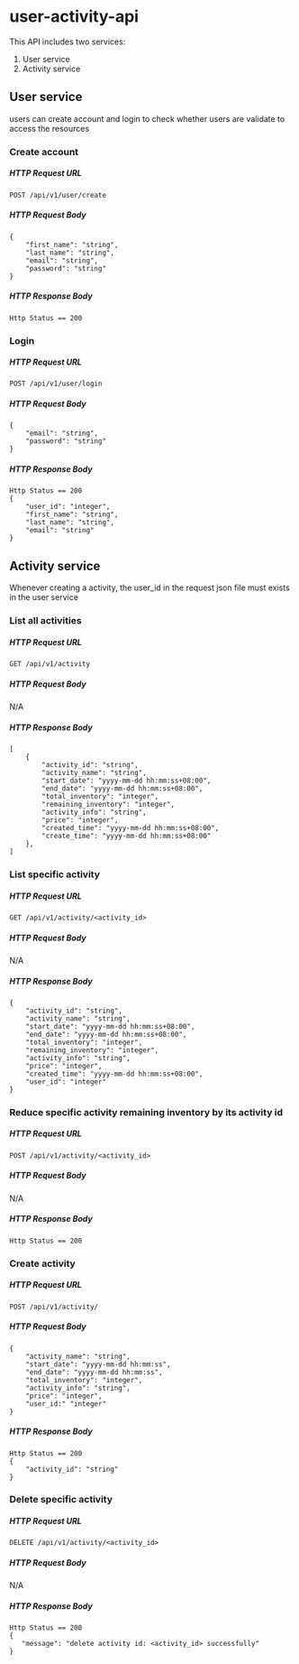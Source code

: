 # user-activity-api

This API includes two services:
1. User service
2. Activity service

## User service
users can create account and login to check whether users are validate to access the resources

### Create account
##### HTTP Request URL
```
POST /api/v1/user/create
```
##### HTTP Request Body
```
{
    "first_name": "string",
    "last_name": "string",
    "email": "string",
    "password": "string"
}
```
##### HTTP Response Body
```
Http Status == 200
```

### Login
##### HTTP Request URL
```
POST /api/v1/user/login
```
##### HTTP Request Body
```
{
    "email": "string",
    "password": "string"
}
```
##### HTTP Response Body
```
Http Status == 200
{
    "user_id": "integer",
    "first_name": "string",
    "last_name": "string",
    "email": "string"
}
```

## Activity service
Whenever creating a activity, the user_id in the request json file must exists in the user service
###  List all activities
##### HTTP Request URL
```
GET /api/v1/activity
```
##### HTTP Request Body
N/A
##### HTTP Response Body
```
[
    {
        "activity_id": "string",
        "activity_name": "string",
        "start_date": "yyyy-mm-dd hh:mm:ss+08:00",
        "end_date": "yyyy-mm-dd hh:mm:ss+08:00",
        "total_inventory": "integer",
        "remaining_inventory": "integer",
        "activity_info": "string",
        "price": "integer",
        "created_time": "yyyy-mm-dd hh:mm:ss+08:00",
        "create_time": "yyyy-mm-dd hh:mm:ss+08:00"
    },
]
```

### List specific activity
##### HTTP Request URL
```
GET /api/v1/activity/<activity_id>
```
##### HTTP Request Body
N/A
##### HTTP Response Body
```
{
    "activity_id": "string",
    "activity_name": "string",
    "start_date": "yyyy-mm-dd hh:mm:ss+08:00",
    "end_date": "yyyy-mm-dd hh:mm:ss+08:00",
    "total_inventory": "integer",
    "remaining_inventory": "integer",
    "activity_info": "string",
    "price": "integer",
    "created_time": "yyyy-mm-dd hh:mm:ss+08:00",
    "user_id": "integer"
}
```

###  Reduce specific activity remaining inventory by its activity id
##### HTTP Request URL
```
POST /api/v1/activity/<activity_id>
```
##### HTTP Request Body
N/A
##### HTTP Response Body
```
Http Status == 200
```

### Create activity
##### HTTP Request URL
```
POST /api/v1/activity/
```
##### HTTP Request Body
```
{
    "activity_name": "string",
    "start_date": "yyyy-mm-dd hh:mm:ss",
    "end_date": "yyyy-mm-dd hh:mm:ss",
    "total_inventory": "integer",
    "activity_info": "string",
    "price": "integer",
    "user_id:" "integer"
}
```
##### HTTP Response Body
```
Http Status == 200
{
    "activity_id": "string"
}
```

### Delete specific activity
##### HTTP Request URL
```
DELETE /api/v1/activity/<activity_id>
```
##### HTTP Request Body
N/A
##### HTTP Response Body
```
Http Status == 200
{
   "message": "delete activity id: <activity_id> successfully" 
}
```